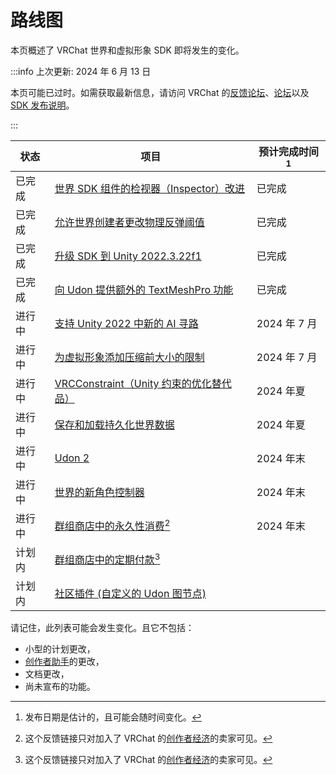 # 路线图

本页概述了 VRChat 世界和虚拟形象 SDK 即将发生的变化。

:::info 上次更新: 2024 年 6 月 13 日

本页可能已过时。如需获取最新信息，请访问 VRChat 的[反馈论坛](https://feedback.vrchat.com/)、[论坛](https://ask.vrchat.com/c/official/31)以及 [SDK 发布说明](https://creators.vrchat.com/releases/)。

:::

| 状态      | 项目                                                                                                                                                               | 预计完成时间[^1]     |
| ----------- | ---------------------------------------------------------------------------------------------------------------------------------------------------------------- | ----------- |
| 已完成        | [世界 SDK 组件的检视器（Inspector）改进](https://feedback.vrchat.com/sdk-bug-reports/p/inspector-improvements-for-worlds-sdk-components)               | 已完成    |
| 已完成        | [允许世界创建者更改物理反弹阈值](https://feedback.vrchat.com/udon/p/allow-world-creators-to-change-physics-bounce-threshold)            | 已完成    |
| 已完成        | [升级 SDK 到 Unity 2022.3.22f1](https://feedback.vrchat.com/sdk-bug-reports/p/upgrade-the-sdk-to-unity-2022322f1)                                         | 已完成    |
| 已完成        | [向 Udon 提供额外的 TextMeshPro 功能](https://feedback.vrchat.com/udon/p/expose-additional-textmeshpro-features-to-udon)                              | 已完成    |
| 进行中 | [支持 Unity 2022 中新的 AI 寻路](https://feedback.vrchat.com/udon/p/support-the-new-ai-navigation-in-unity-2022)                                    | 2024 年 7 月   |
| 进行中 | [为虚拟形象添加压缩前大小的限制](https://feedback.vrchat.com/avatar-30/p/add-memory-usage-limit-to-avatars)                                              | 2024 年 7 月   |
| 进行中 | [VRCConstraint（Unity 约束的优化替代品）](https://feedback.vrchat.com/avatar-30/p/vrcconstraint-optimized-replacement-for-unity-constraints) | 2024 年夏 |
| 进行中 | [保存和加载持久化世界数据](https://feedback.vrchat.com/udon/p/save-load-persistent-world-data)                                                          | 2024 年夏 |
| 进行中 | [Udon 2](https://feedback.vrchat.com/udon/p/udon-2)                                                                                                              | 2024 年末 |
| 进行中 | [世界的新角色控制器](https://feedback.vrchat.com/udon/p/new-character-controller-for-worlds)                                                    | 2024 年末 |
| 进行中 | [群组商店中的永久性消费](https://feedback.vrchat.com/creator-economy-sellers/p/permanent-purchases-in-group-stores )[^2]                            | 2024 年末 |
| 计划内     | [群组商店中的定期付款](https://feedback.vrchat.com/creator-economy-sellers/p/recurring-payment-in-group-stores)[^2]                                 |             |
| 计划内     | [社区插件 (自定义的 Udon 图节点)](https://feedback.vrchat.com/udon/p/community-plugins-custom-udon-graph-nodes)                                      |             |                                                                                                                          |             |

请记住，此列表可能会发生变化。且它不包括：
- 小型的计划更改，
- [创作者助手](https://vcc.docs.vrchat.com/)的更改，
- 文档更改，
- 尚未宣布的功能。

[^1]: 发布日期是估计的，且可能会随时间变化。
[^2]: 这个反馈链接只对加入了 VRChat 的[创作者经济](https://creators.vrchat.com/economy/)的卖家可见。